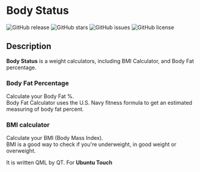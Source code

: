 # Body Status  
![GitHub release](https://img.shields.io/github/tag/avi-software/bmicalc.svg?style=flat-square)
![GitHub stars](https://img.shields.io/github/stars/avi-software/bmicalc.svg?style=flat-square)
![GitHub issues](https://img.shields.io/github/issues/avi-software/bmicalc.svg?style=flat-square)
![GitHub license](https://img.shields.io/github/license/avi-software/bmicalc.svg?style=flat-square)


## Description
**Body Status** is a weight calculators, including BMI Calculator, and Body Fat percentage.
### Body Fat Percentage
Calculate your Body Fat %.  
Body Fat Calculator uses the U.S. Navy fitness formula to get an estimated measuring of body fat percent.
### BMI calculator
Calculate your BMI (Body Mass Index).  
BMI is a good way to check if you're underweight, in good weight or overweight.

It is written QML by QT. For **Ubuntu Touch**


